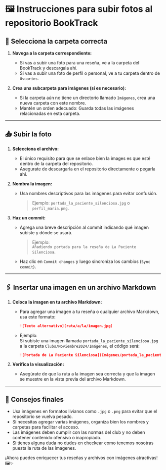 # 🖼️ Instrucciones para subir fotos al repositorio BookTrack

## 📂 Selecciona la carpeta correcta
1. **Navega a la carpeta correspondiente:**  
   - Si vas a subir una foto para una reseña, ve a la carpeta del BookTrack y descargala ahí.    
   - Si vas a subir una foto de perfil o personal, ve a tu carpeta dentro de `Usuarios`.  

2. **Crea una subcarpeta para imágenes (si es necesario):**  
   - Si la carpeta aún no tiene un directorio llamado `Imágenes`, crea una nueva carpeta con este nombre.  
   - Mantén un orden adecuado: Guarda todas las imágenes relacionadas en esta carpeta.

---

## 📤 Subir la foto
1. **Selecciona el archivo:**  
   - El único requisito para que se enlace bien la images es que esté dentro de la carpeta del repositorio.  
   - Asegurate de descargarla en el repositorio directamente o pegarla ahí.  

2. **Nombra la imagen:**  
   - Usa nombres descriptivos para las imágenes para evitar confusión.  
     > Ejemplo: `portada_la_paciente_silenciosa.jpg` o `perfil_maria.png`.  

3. **Haz un commit:**  
   - Agrega una breve descripción al commit indicando qué imagen subiste y dónde se usará.  
     > Ejemplo:  
     > `Añadiendo portada para la reseña de La Paciente Silenciosa`.  
   - Haz clic en `Commit changes` y luego sincroniza los cambios (`Sync commit`).

---

## 🖇️ Insertar una imagen en un archivo Markdown
1. **Coloca la imagen en tu archivo Markdown:**  
   - Para agregar una imagen a tu reseña o cualquier archivo Markdown, usa este formato:
     ```markdown
     ![Texto alternativo](ruta/a/la/imagen.jpg)
     ```
   - Ejemplo:  
     Si subiste una imagen llamada `portada_la_paciente_silenciosa.jpg` a la carpeta `Clubs/Noviembre2024/Imágenes`, el código será:
     ```markdown
     ![Portada de La Paciente Silenciosa](Imágenes/portada_la_paciente_silenciosa.jpg)
     ```

2. **Verifica la visualización:**  
   - Asegúrate de que la ruta a la imagen sea correcta y que la imagen se muestre en la vista previa del archivo Markdown.  

---

## 🌟 Consejos finales
- Usa imágenes en formatos livianos como `.jpg` o `.png` para evitar que el repositorio se vuelva pesado.  
- Si necesitas agregar varias imágenes, organiza bien los nombres y carpetas para facilitar el acceso.  
- Las imágenes deben cumplir con las normas del club y no deben contener contenido ofensivo o inapropiado. 
- Si tienes alguna duda no dudes en checkear como tenemos nosotras puesta la ruta de las imagenes. 

¡Ahora puedes enriquecer tus reseñas y archivos con imágenes atractivas! 🖼️✨
